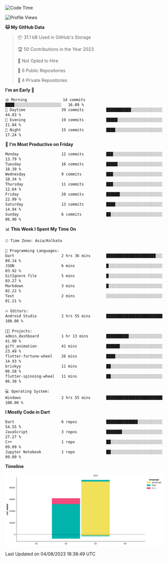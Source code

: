 <!--START_SECTION:waka-->
![Code Time](http://img.shields.io/badge/Code%20Time-132%20hrs%2014%20mins-blue)

![Profile Views](http://img.shields.io/badge/Profile%20Views-0-blue)

**🐱 My GitHub Data** 

> 📦 31.1 kB Used in GitHub's Storage 
 > 
> 🏆 50 Contributions in the Year 2023
 > 
> 🚫 Not Opted to Hire
 > 
> 📜 6 Public Repositories 
 > 
> 🔑 4 Private Repositories 
 > 
**I'm an Early 🐤** 

```text
🌞 Morning                14 commits          ████░░░░░░░░░░░░░░░░░░░░░   16.09 % 
🌆 Daytime                39 commits          ███████████░░░░░░░░░░░░░░   44.83 % 
🌃 Evening                19 commits          █████░░░░░░░░░░░░░░░░░░░░   21.84 % 
🌙 Night                  15 commits          ████░░░░░░░░░░░░░░░░░░░░░   17.24 % 
```
📅 **I'm Most Productive on Friday** 

```text
Monday                   12 commits          ███░░░░░░░░░░░░░░░░░░░░░░   13.79 % 
Tuesday                  16 commits          █████░░░░░░░░░░░░░░░░░░░░   18.39 % 
Wednesday                9 commits           ███░░░░░░░░░░░░░░░░░░░░░░   10.34 % 
Thursday                 11 commits          ███░░░░░░░░░░░░░░░░░░░░░░   12.64 % 
Friday                   20 commits          ██████░░░░░░░░░░░░░░░░░░░   22.99 % 
Saturday                 13 commits          ████░░░░░░░░░░░░░░░░░░░░░   14.94 % 
Sunday                   6 commits           ██░░░░░░░░░░░░░░░░░░░░░░░   06.90 % 
```


📊 **This Week I Spent My Time On** 

```text
🕑︎ Time Zone: Asia/Kolkata

💬 Programming Languages: 
Dart                     2 hrs 36 mins       ██████████████████████░░░   89.14 % 
JSON                     6 mins              █░░░░░░░░░░░░░░░░░░░░░░░░   03.92 % 
GitIgnore file           5 mins              █░░░░░░░░░░░░░░░░░░░░░░░░   03.27 % 
Markdown                 3 mins              █░░░░░░░░░░░░░░░░░░░░░░░░   02.22 % 
Text                     2 mins              ░░░░░░░░░░░░░░░░░░░░░░░░░   01.21 % 

🔥 Editors: 
Android Studio           2 hrs 55 mins       █████████████████████████   100.00 % 

🐱‍💻 Projects: 
admin_dashboard          1 hr 13 mins        ██████████░░░░░░░░░░░░░░░   41.90 % 
gift_animation           41 mins             ██████░░░░░░░░░░░░░░░░░░░   23.49 % 
flutter-fortune-wheel    26 mins             ████░░░░░░░░░░░░░░░░░░░░░   14.93 % 
briskyy                  11 mins             ██░░░░░░░░░░░░░░░░░░░░░░░   06.58 % 
flutter-spinning-wheel   11 mins             ██░░░░░░░░░░░░░░░░░░░░░░░   06.30 % 

💻 Operating System: 
Windows                  2 hrs 55 mins       █████████████████████████   100.00 % 
```

**I Mostly Code in Dart** 

```text
Dart                     6 repos             ██████████████░░░░░░░░░░░   54.55 % 
JavaScript               3 repos             ███████░░░░░░░░░░░░░░░░░░   27.27 % 
C++                      1 repo              ██░░░░░░░░░░░░░░░░░░░░░░░   09.09 % 
Jupyter Notebook         1 repo              ██░░░░░░░░░░░░░░░░░░░░░░░   09.09 % 
```



**Timeline**

![Lines of Code chart](https://raw.githubusercontent.com/sairam030/sairam030/main/assets/bar_graph.png)


 Last Updated on 04/08/2023 18:38:49 UTC
<!--END_SECTION:waka-->
